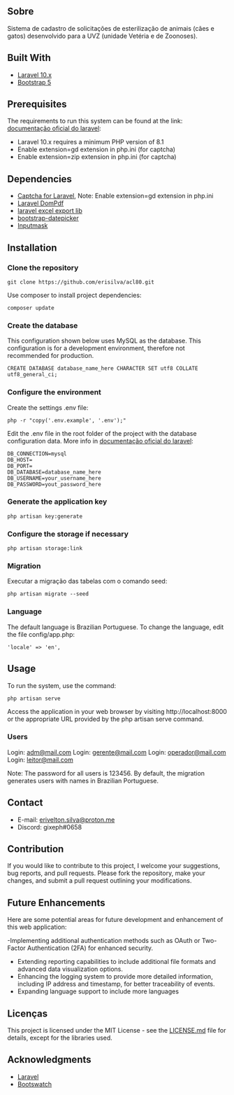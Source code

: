 ## Sobre

Sistema de cadastro de solicitações de esterilização de animais (cães e gatos) desenvolvido para a UVZ (unidade Vetéria e de Zoonoses).

## Built With

- [Laravel 10.x](https://laravel.com/docs/10.x)
- [Bootstrap 5](https://getbootstrap.com/docs/5.0/getting-started/introduction/)

## Prerequisites

The requirements to run this system can be found at the link: [documentação oficial do laravel](https://laravel.com/docs/10.x):

- Laravel 10.x requires a minimum PHP version of 8.1
- Enable extension=gd extension in php.ini (for captcha)
- Enable extension=zip extension in php.ini (for captcha)

## Dependencies

- [Captcha for Laravel](https://github.com/mewebstudio/captcha), Note: Enable extension=gd extension in php.ini
- [Laravel DomPdf](https://github.com/barryvdh/laravel-dompdf)
- [laravel excel export lib](https://laravel-excel.com/)
- [bootstrap-datepicker](https://github.com/uxsolutions/bootstrap-datepicker)
- [Inputmask](https://github.com/RobinHerbots/Inputmask)

## Installation

### Clone the repository

```
git clone https://github.com/erisilva/acl80.git
```

Use composer to install project dependencies:

```
composer update
```

### Create the database

This configuration shown below uses MySQL as the database. This configuration is for a development environment, therefore not recommended for production.

```
CREATE DATABASE database_name_here CHARACTER SET utf8 COLLATE utf8_general_ci;
```

### Configure the environment

Create the settings .env file:

```
php -r "copy('.env.example', '.env');"
```

Edit the .env file in the root folder of the project with the database configuration data. More info in [documentação oficial do laravel](https://laravel.com/docs/10.x/configuration#environment-configuration):
    
```
DB_CONNECTION=mysql
DB_HOST=
DB_PORT=
DB_DATABASE=database_name_here
DB_USERNAME=your_username_here
DB_PASSWORD=yout_password_here
```

### Generate the application key

```
php artisan key:generate
```
### Configure the storage if necessary

```
php artisan storage:link
```

### Migration

Executar a migração das tabelas com o comando seed:

```
php artisan migrate --seed
```

### Language

The default language is Brazilian Portuguese. To change the language, edit the file config/app.php:

```
'locale' => 'en',
```

## Usage

To run the system, use the command:

```
php artisan serve
```
Access the application in your web browser by visiting http://localhost:8000 or the appropriate URL provided by the php artisan serve command.

### Users

Login: adm@mail.com 
Login: gerente@mail.com 
Login: operador@mail.com
Login: leitor@mail.com

Note: The password for all users is 123456. By default, the migration generates users with names in Brazilian Portuguese.

## Contact

- E-mail: erivelton.silva@proton.me
- Discord: gixeph#0658

## Contribution

If you would like to contribute to this project, I welcome your suggestions, bug reports, and pull requests. Please fork the repository, make your changes, and submit a pull request outlining your modifications.

## Future Enhancements

Here are some potential areas for future development and enhancement of this web application:

-Implementing additional authentication methods such as OAuth or Two-Factor Authentication (2FA) for enhanced security.
- Extending reporting capabilities to include additional file formats and advanced data visualization options.
- Enhancing the logging system to provide more detailed information, including IP address and timestamp, for better traceability of events.
- Expanding language support to include more languages

## Licenças

This project is licensed under the MIT License - see the [LICENSE.md](LICENSE.md) file for details, except for the libraries used.

## Acknowledgments

- [Laravel](https://laravel.com/)
- [Bootswatch](https://bootswatch.com/)
